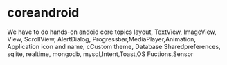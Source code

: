 # coreandroid
We have to do hands-on andoid core topics layout, TextView, ImageView, View, ScrollView, AlertDialog, Progressbar,MediaPlayer,Animation, Application icon and name, cCustom theme, Database Sharedpreferences, sqlite, realtime, mongodb, mysql,Intent,Toast,OS Fuctions,Sensor
